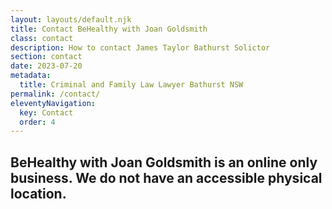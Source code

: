 ```yaml
---
layout: layouts/default.njk
title: Contact BeHealthy with Joan Goldsmith
class: contact
description: How to contact James Taylor Bathurst Solictor
section: contact
date: 2023-07-20
metadata:
  title: Criminal and Family Law Lawyer Bathurst NSW
permalink: /contact/
eleventyNavigation:
  key: Contact
  order: 4
---
```









<h2>BeHealthy with Joan Goldsmith is an online only business. We do not have an accessible physical location.</h2>





